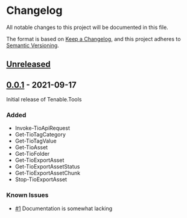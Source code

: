 # Changelog

All notable changes to this project will be documented in this file.

The format is based on [Keep a Changelog](https://keepachangelog.com/en/1.0.0/),
and this project adheres to [Semantic Versioning](https://semver.org/spec/v2.0.0.html).

## [Unreleased]

## [0.0.1] - 2021-09-17

Initial release of Tenable.Tools

### Added

- Invoke-TioApiRequest
- Get-TioTagCategory
- Get-TioTagValue
- Get-TioAsset
- Get-TioFolder
- Get-TioExportAsset
- Get-TioExportAssetStatus
- Get-TioExportAssetChunk
- Stop-TioExportAsset

### Known Issues

- [#1](https://melsgl01.soc.ipsec.net.au/vendors/tenable/tenable-tools/-/issues/1) Documentation is somewhat lacking

[Unreleased]: https://melsgl01.soc.ipsec.net.au/vendors/tenable/tenable-tools/
[0.0.1]: https://melsgl01.soc.ipsec.net.au/vendors/tenable/tenable-tools/-/releases/v0.0.1
